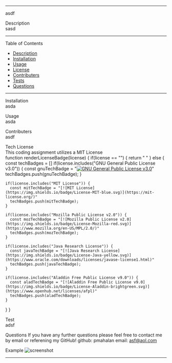  
 --------------------------------------------
 asdf

 Description</br>
 sasd

 --------------------------------------------

 Table of Contents
 - [Description](#description)
 - [Installation](#installation)
 - [Usage](#usage)
 - [License](#license)
 - [Contributers](#contributers)
 - [Tests](#tests)
 - [Questions](#questions)

 --------------------------------------------

 Installation</br>
 asda

 Usage</br>
 asda

 Contributers</br>
 asdf

Tech License</br>This coding assignment utilizes a MIT License</br>
function renderLicenseBadge(license) {
  if(license == "") { 
    return " "
  }
  else {
    const techBadges = []
    if(license.includes("GNU General Public License v3.0")) {
      const gnuTechBadge = "[![GNU General Public License v3.0](https://img.shields.io/badge/License-GNU-brightgreen.svg)](https://www.gnu.org/licenses/lgpl-3.0)"
      techBadges.push(gnuTechBadge);
    }
  
    if(license.includes("MIT License")) {
      const mitTechBadge = "[![MIT License](https://img.shields.io/badge/License-MIT-blue.svg)](https://mit-license.org/)" 
      techBadges.push(mitTechBadge);
    }

    if(license.includes("Mozilla Public License v2.0")) {
      const mozTechBadge = "[![Mozilla Public License v2.0](https://img.shields.io/badge/License-Mozilla-red.svg)](https://www.mozilla.org/en-US/MPL/2.0/)"
      techBadges.push(mozTechBadge);
    }

    if(license.includes("Java Research License")) {
      const javaTechBadge = "[![Java Research License](https://img.shields.io/badge/License-Java-yellow.svg)](https://www.oracle.com/downloads/licenses/javase-license1.html)"
      techBadges.push(javaTechBadge);
    }

    if(license.includes("Aladdin Free Public License v9.0")) {
      const aladTechBadge = "[![Aladdin Free Public License v9.0](https://img.shields.io/badge/License-Aladdin-brightgreen.svg)](https://www.openhub.net/licenses/afpl)"
      techBadges.push(aladTechBadge);
    }
  }
}

 Test</br>
 adsf

 Questions
 If you have any further questions please feel free to contact me by email or referening my GitHub!
 github: pmahalan
 email: asf@aol.com

 Example
 ![screenshot](./img/Screenshot-readme.png)

 --------------------------------------------
  
